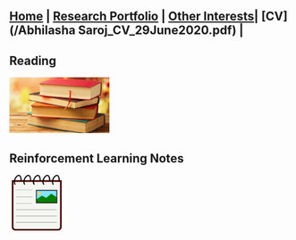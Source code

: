 
## [Home](README.md) | [Research Portfolio](/research.md) | [Other Interests](other_interests.md)| [CV](/Abhilasha Saroj_CV_29June2020.pdf) |

## Reading 

[<img src="books_thumbnail.jpeg" height="100"/>](reading.md)   

## Reinforcement Learning Notes
[<img src="coursera_notes.png" height="100"/>](reading.md)


